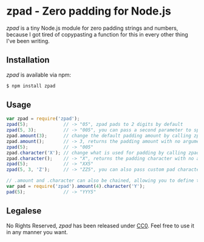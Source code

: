 # zpad - Zero padding for Node.js

*zpad* is a tiny Node.js module for zero padding strings and numbers, because I got tired of copypasting a function for this in every other thing I've been writing.

## Installation

*zpad* is available via npm:

```bash
$ npm install zpad
```

## Usage

```javascript
var zpad = require('zpad');
zpad(5);             // -> "05", zpad pads to 2 digits by default
zpad(5, 3);          // -> "005", you can pass a second parameter to specify the amount of digits
zpad.amount(3);      // change the default padding amount by calling zpad.amount with a number
zpad.amount();       // -> 3, returns the padding amount with no arguments
zpad(5);             // -> "005"
zpad.character('X'); // change what is used for padding by calling zpad.character with a string
zpad.character();    // -> "X", returns the padding character with no arguments
zpad(5);             // -> "XX5"
zpad(5, 3, 'Z');     // -> "ZZ5", you can also pass custom pad character as third parameter

// .amount and .character can also be chained, allowing you to define them when loading the module
var pad = require('zpad').amount(4).character('Y');
pad(5);              // -> "YYY5"
```

## Legalese

No Rights Reserved, *zpad* has been released under [CC0](http://creativecommons.org/publicdomain/zero/1.0/). Feel free to use it in any manner you want.
